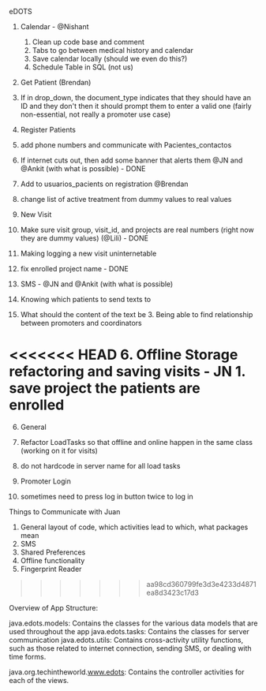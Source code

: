 eDOTS
1. Calendar - @Nishant
	1. Clean up code base and comment
 	2. Tabs to go between medical history and calendar
	3. Save calendar locally (should we even do this?)
	4. Schedule Table in SQL (not us)

2. Get Patient (Brendan)
  1. If in drop_down, the document_type indicates that they should have an ID and they don't then it should prompt them to enter a valid one (fairly non-essential, not really a promoter use case)
	

3. Register Patients
  1. add phone numbers and communicate with Pacientes_contactos
  2. If internet cuts out, then add some banner that alerts them @JN and @Ankit (with what is possible) - DONE
  3. Add to usuarios_pacients on registration @Brendan
  4. change list of active treatment from dummy values to real values

4. New Visit
  1. Make sure visit group, visit_id, and projects are real numbers (right now they are dummy values) (@Lili) - DONE
  2. Making logging a new visit uninternetable
  3. fix enrolled project name - DONE
 
5. SMS - @JN and @Ankit (with what is possible)
  1. Knowing which patients to send texts to
  2. What should the content of the text be
	3. Being able to find relationship between promoters and coordinators

<<<<<<< HEAD
6. Offline Storage refactoring and saving visits - JN
    1. save project the patients are enrolled
=======
6. General
  1. Refactor LoadTasks so that offline and online happen in the same class (working on it for visits)
  2. do not hardcode in server name for all load tasks

7. Promoter Login
  1. sometimes need to press log in button twice to log in

Things to Communicate with Juan
1. General layout of code, which activities lead to which, what packages mean
2. SMS 
3. Shared Preferences
4. Offline functionality
5. Fingerprint Reader 

>>>>>>> aa98cd360799fe3d3e4233d4871ea8d3423c17d3


Overview of App Structure:

java.edots.models: Contains the classes for the various data models that are used throughout the app
java.edots.tasks: Contains the classes for server communication
java.edots.utils: Contains cross-activity utility functions, such as those related to internet connection, sending SMS, or dealing with time forms.

java.org.techintheworld.www.edots: Contains the controller activities for each of the views.
